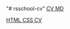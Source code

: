 "# rsschool-cv" 
[CV MD](https://github.com/dropthedead/rsschool-cv/blob/gh-pages/cv.md)

[HTML CSS CV](https://dropthedead.github.io/rsschool-cv/)